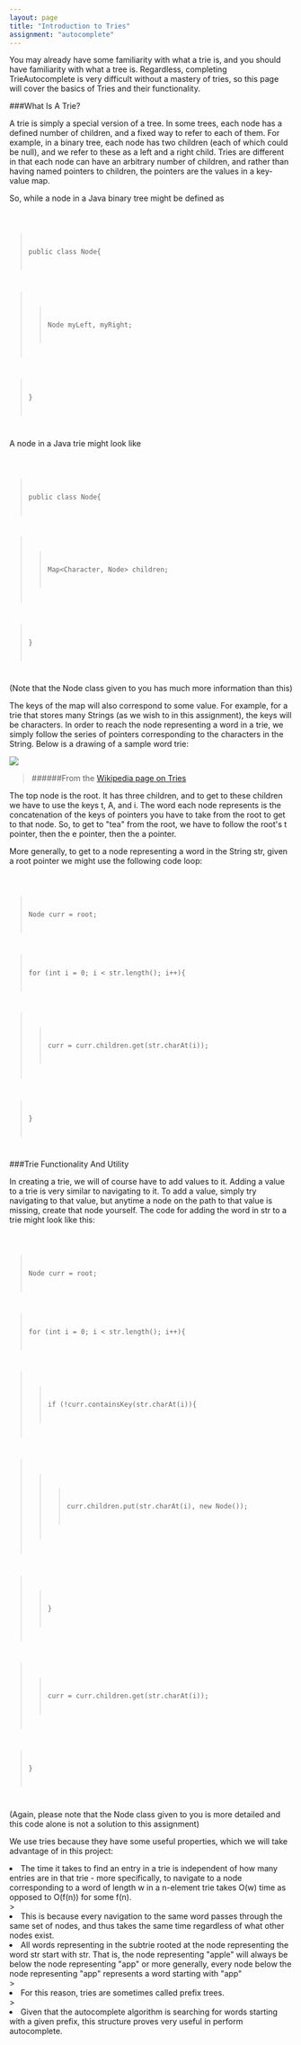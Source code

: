 ```yaml
---
layout: page
title: "Introduction to Tries"
assignment: "autocomplete"
---
```


You may already have some familiarity with what a trie is, and you should have familiarity with what a tree is. Regardless, completing TrieAutocomplete is very difficult without a mastery of tries, so this page will cover the basics of Tries and their functionality.

###What Is A Trie?

A trie is simply a special version of a tree. In some trees, each node has a defined number of children, and a fixed way to refer to each of them. For example, in a binary tree, each node has two children (each of which could be null), and we refer to these as a left and a right child. Tries are different in that each node can have an arbitrary number of children, and rather than having named pointers to children, the pointers are the values in a key-value map. 

So, while a node in a Java binary tree might be defined as 

<code>

>public class Node{

>>Node myLeft, myRight;

>}

</code>

A node in a Java trie might look like

<code>

>public class Node{

>> Map<Character, Node> children;

>}

</code>

(Note that the Node class given to you has much more information than this)

The keys of the map will also correspond to some value. For example, for a trie that stores many Strings (as we wish to in this assignment), the keys will be characters. In order to reach the node representing a word in a trie, we simply follow the series of pointers corresponding to the characters in the String. Below is a drawing of a sample word trie: 

<img src = "https://upload.wikimedia.org/wikipedia/commons/thumb/b/be/Trie_example.svg/400px-Trie_example.svg.png">

>######From the [Wikipedia page on Tries](https://en.wikipedia.org/wiki/Trie)

The top node is the root. It has three children, and to get to these children we have to use the keys t, A, and i. The word each node represents is the concatenation of the keys of pointers you have to take from the root to get to that node. So, to get to "tea" from the root, we have to follow the root's t pointer, then the e pointer, then the a pointer. 

More generally, to get to a node representing a word in the String str, given a root pointer we might use the following code loop:

<code>

>Node curr = root;

>for (int i = 0; i < str.length(); i++){

>>curr = curr.children.get(str.charAt(i));

>}

</code>

###Trie Functionality And Utility

In creating a trie, we will of course have to add values to it. Adding a value to a trie is very similar to navigating to it. To add a value, simply try navigating to that value, but anytime a node on the path to that value is missing, create that node yourself. The code for adding the word in str to a trie might look like this:

<code>

>Node curr = root;

>for (int i = 0; i < str.length(); i++){

>>if (!curr.containsKey(str.charAt(i)){

>>>curr.children.put(str.charAt(i), new Node());

>>}

>>curr = curr.children.get(str.charAt(i));

>}

</code>

(Again, please note that the Node class given to you is more detailed and this code alone is not a solution to this assignment)

We use tries because they have some useful properties, which we will take advantage of in this project:
<li>The time it takes to find an entry in a trie is independent of how many entries are in that trie - more specifically, to navigate to a node corresponding to a word of length w in a n-element trie takes O(w) time as opposed to O(f(n)) for some f(n). </li>
><li>This is because every navigation to the same word passes through the same set of nodes, and thus takes the same time regardless of what other nodes exist.</li>

<li>All words representing in the subtrie rooted at the node representing the word str start with str. That is, the node representing "apple" will always be below the node representing "app" or more generally, every node below the node representing "app" represents a word starting with "app"</li>
><li>For this reason, tries are sometimes called prefix trees. </li>
><li>Given that the autocomplete algorithm is searching for words starting with a given prefix, this structure proves very useful in perform autocomplete.</li>
